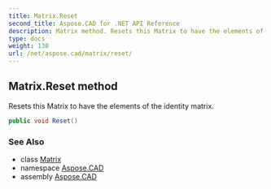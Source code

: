 ```yaml
---
title: Matrix.Reset
second_title: Aspose.CAD for .NET API Reference
description: Matrix method. Resets this Matrix to have the elements of the identity matrix
type: docs
weight: 130
url: /net/aspose.cad/matrix/reset/
---
```

## Matrix.Reset method

Resets this Matrix to have the elements of the identity matrix.

```csharp
public void Reset()
```

### See Also

* class [Matrix](../)
* namespace [Aspose.CAD](../../matrix/)
* assembly [Aspose.CAD](../../../)


